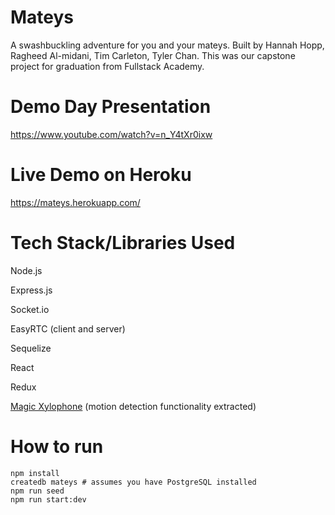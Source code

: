 # Mateys
A swashbuckling adventure for you and your mateys. Built by Hannah Hopp, Ragheed Al-midani, Tim Carleton, Tyler Chan. This was our capstone project for graduation from Fullstack Academy.

# Demo Day Presentation
https://www.youtube.com/watch?v=n_Y4tXr0ixw

# Live Demo on Heroku
https://mateys.herokuapp.com/

# Tech Stack/Libraries Used
Node.js

Express.js

Socket.io

EasyRTC (client and server)

Sequelize

React

Redux

[Magic Xylophone](https://github.com/soundstep/magic-xylophone/blob/master/app/js/app.js) (motion detection functionality extracted)

# How to run
```
npm install
createdb mateys # assumes you have PostgreSQL installed
npm run seed
npm run start:dev
```
